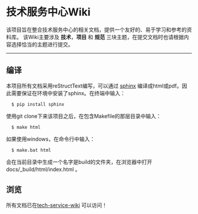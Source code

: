 # 技术服务中心Wiki
该项目旨在整合技术服务中心的相关文档，提供一个友好的、易于学习和参考的资料库。
该Wiki主要涉及 **技术**，**项目** 和 **规范** 三块主题，在提交文档时也请根据内容选择恰当的主题进行提交。
- - - -

## 编译
本项目所有文档采用reStructText编写，可以通过 [sphinx](https://zh-sphinx-doc.readthedocs.io/en/latest/contents.html) 编译成html或pdf。因此需要保证在环境中安装了sphinx。在终端中输入：

```
  $ pip install sphinx
```

使用git clone下来该项目之后，在包含Makefile的那层目录中输入：

```
  $ make html
```

如果使用windows，在命令行中输入：

```
  $ make.bat html
```

会在当前目录中生成一个名字是build的文件夹，在浏览器中打开 docs/\_build/html/index.html 。


## 浏览

所有文档已在[tech-service-wiki](http://tech-service-wiki.readthedocs.io/) 可以访问！
